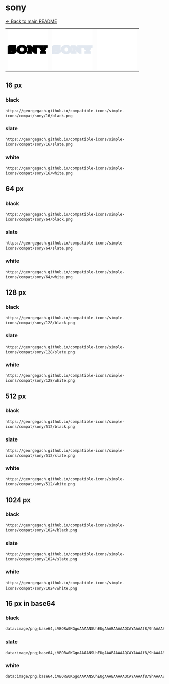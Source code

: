 # sony

[← Back to main README](../../README.md)

<table><tr>
  <td><img src="./128/black.png" width="128" alt="sony black icon" /></td>
  <td><img src="./128/slate.png" width="128" alt="sony slate icon" /></td>
  <td><img src="./128/white.png" width="128" alt="sony white icon" /></td>
</tr></table>

## 16 px

### black
```
https://georgegach.github.io/compatible-icons/simple-icons/compat/sony/16/black.png
```

### slate
```
https://georgegach.github.io/compatible-icons/simple-icons/compat/sony/16/slate.png
```

### white
```
https://georgegach.github.io/compatible-icons/simple-icons/compat/sony/16/white.png
```

## 64 px

### black
```
https://georgegach.github.io/compatible-icons/simple-icons/compat/sony/64/black.png
```

### slate
```
https://georgegach.github.io/compatible-icons/simple-icons/compat/sony/64/slate.png
```

### white
```
https://georgegach.github.io/compatible-icons/simple-icons/compat/sony/64/white.png
```

## 128 px

### black
```
https://georgegach.github.io/compatible-icons/simple-icons/compat/sony/128/black.png
```

### slate
```
https://georgegach.github.io/compatible-icons/simple-icons/compat/sony/128/slate.png
```

### white
```
https://georgegach.github.io/compatible-icons/simple-icons/compat/sony/128/white.png
```

## 512 px

### black
```
https://georgegach.github.io/compatible-icons/simple-icons/compat/sony/512/black.png
```

### slate
```
https://georgegach.github.io/compatible-icons/simple-icons/compat/sony/512/slate.png
```

### white
```
https://georgegach.github.io/compatible-icons/simple-icons/compat/sony/512/white.png
```

## 1024 px

### black
```
https://georgegach.github.io/compatible-icons/simple-icons/compat/sony/1024/black.png
```

### slate
```
https://georgegach.github.io/compatible-icons/simple-icons/compat/sony/1024/slate.png
```

### white
```
https://georgegach.github.io/compatible-icons/simple-icons/compat/sony/1024/white.png
```

## 16 px in base64

### black
```
data:image/png;base64,iVBORw0KGgoAAAANSUhEUgAAABAAAAAQCAYAAAAf8/9hAAAABmJLR0QA/wD/AP+gvaeTAAAAlElEQVQ4je3QvwqBARSG8Z9/k4FyEXaLchlGm0Ip7sRuMhpcw3cFDMpiVoZPKX2bQj7LmWwGWTx1et7hdHo7/Pk9BczRxgkzdNDFESv0kKCFOp4oIkMDHrghxybyGAekuOIek2IRO08kRZRQjkONt4Z5OA1nmOCMC0blqFeLylMMMMQWS/Sxwx5NVLAOVz9+2p8v8AJ+ZyPDlNWuiwAAAABJRU5ErkJggg==
```

### slate
```
data:image/png;base64,iVBORw0KGgoAAAANSUhEUgAAABAAAAAQCAYAAAAf8/9hAAAABmJLR0QA/wD/AP+gvaeTAAAAz0lEQVQ4je3QMUoDYRRF4XOf8xOIRQJZhK3YCC7DUrAImFQJlm7C3hVYuAGb4AJECKSxNykmYAgDFhYZ37WxcQVp8q3gcOBg//RRNw8ROnd6HeI+0YXEpczK8ARcZeZMijOUfaEUih9nE4qBlnXTOpSyi+DN4pTMWynuDB2gj6hkMGyAZ8O1oDK8BOJIdiVoLQYGIuIv0DYgU4OQabT7moT0KdgaxhUwA/VSXjnKlGxvnB45PBd6lDV0eqHCu9In391u6ez8KlwCH+9p/cE/v7BxWerm5PAkAAAAAElFTkSuQmCC
```

### white
```
data:image/png;base64,iVBORw0KGgoAAAANSUhEUgAAABAAAAAQCAYAAAAf8/9hAAAABmJLR0QA/wD/AP+gvaeTAAAAoklEQVQ4je3QoWqCcRSG8d+cS4YJXsT6ysDLMK4NVBi4O7GbFhe8Bq9gBmHFLBg+QRhfE6b4LuyfrA4sPnB4Tjjh4XDl8twkmeAJG4zRRQ9rTPGMGR7RxhEN1OhIckjykz/mZX9NskpSJdkl2ZepkryXm2OSWQO3aOKAzklhiqviGiNs8Y1hs+Tdl+Q39DHAAh94wReWeMAdPotb//HHK+fyC12gVpCZduadAAAAAElFTkSuQmCC
```

